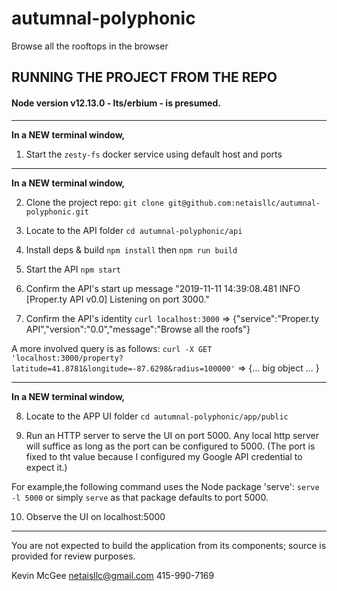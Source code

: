 # autumnal-polyphonic
Browse all the rooftops in the browser

## RUNNING THE PROJECT FROM THE REPO

#### Node version v12.13.0 - lts/erbium - is presumed.

-------------------------

**In a NEW terminal window,**

1. Start the `zesty-fs` docker service using default host and ports

-------------------------

**In a NEW terminal window,**

2. Clone the project repo: 
`git clone git@github.com:netaisllc/autumnal-polyphonic.git`

3. Locate to the API folder
`cd autumnal-polyphonic/api`

4. Install deps & build
`npm install` then `npm run build`

5. Start the API
`npm start`

6. Confirm the API's start up message
"2019-11-11 14:39:08.481 INFO  [Proper.ty API v0.0] Listening on port 3000."

7. Confirm the API's identity 
`curl localhost:3000`
=> {"service":"Proper.ty API","version":"0.0","message":"Browse all the roofs"}

A more involved query is as follows:
`curl -X GET 'localhost:3000/property?latitude=41.8781&longitude=-87.6298&radius=100000'`
=> {... big object ... }

-------------------------

**In a NEW terminal window,**

8. Locate to the APP UI folder
`cd autumnal-polyphonic/app/public`

9. Run an HTTP server to serve the UI on port 5000.
Any local http server will suffice as long as the port can be configured to 5000.
(The port is fixed to tht value because I configured my Google API credential to expect it.)

For example,the following command uses the Node package 'serve':
`serve -l 5000`  or simply `serve` as that package defaults to port 5000.

10. Observe the UI on localhost:5000

-------------------------


You are not expected to build the application from its components; source is provided 
for review purposes.

Kevin McGee
netaisllc@gmail.com
415-990-7169